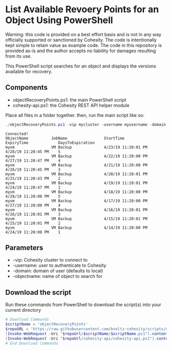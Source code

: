 # List Available Revoery Points for an Object Using PowerShell

Warning: this code is provided on a best effort basis and is not in any way officially supported or sanctioned by Cohesity. The code is intentionally kept simple to retain value as example code. The code in this repository is provided as-is and the author accepts no liability for damages resulting from its use.

This PowerShell script searches for an object and displays the versions available for recovery.

## Components

* objectRecoveryPoints.ps1: the main PowerShell script
* cohesity-api.ps1: the Cohesity REST API helper module

Place all files in a folder together. then, run the main script like so:

```powershell
./objectRecoveryPoints.ps1 -vip mycluster -username myusername -domain mydomain.net -objectname myvm
```

```text
Connected!
ObjectName          JobName                StartTime              ExpiryTime             DaysToExpiration
myvm                VM Backup              4/23/19 11:20:01 PM    4/28/19 11:20:45 PM    5
myvm                VM Backup              4/22/19 11:20:00 PM    4/27/19 11:20:47 PM    4
myvm                VM Backup              4/21/19 11:20:00 PM    4/26/19 11:20:45 PM    3
myvm                VM Backup              4/20/19 11:20:01 PM    4/25/19 11:20:43 PM    2
myvm                VM Backup              4/19/19 11:20:01 PM    4/24/19 11:20:47 PM    1
myvm                VM Backup              4/18/19 11:20:00 PM    4/28/19 11:20:00 PM    5
myvm                VM Backup              4/17/19 11:20:00 PM    4/27/19 11:20:00 PM    4
myvm                VM Backup              4/16/19 11:20:01 PM    4/26/19 11:20:01 PM    3
myvm                VM Backup              4/15/19 11:20:01 PM    4/25/19 11:20:01 PM    2
myvm                VM Backup              4/14/19 11:20:00 PM    4/24/19 11:20:00 PM    1
```

## Parameters

* -vip: Cohesity cluster to connect to
* -username: user to authenticate to Cohesity
* -domain: domain of user (defaults to local)
* -objectname: name of object to search for

## Download the script

Run these commands from PowerShell to download the script(s) into your current directory

```powershell
# Download Commands
$scriptName = 'objectRecoveryPoints'
$repoURL = 'https://raw.githubusercontent.com/bseltz-cohesity/scripts/master/powershell'
(Invoke-WebRequest -Uri "$repoUrl/$scriptName/$scriptName.ps1").content | Out-File "$scriptName.ps1"; (Get-Content "$scriptName.ps1") | Set-Content "$scriptName.ps1"
(Invoke-WebRequest -Uri "$repoUrl/cohesity-api/cohesity-api.ps1").content | Out-File cohesity-api.ps1; (Get-Content cohesity-api.ps1) | Set-Content cohesity-api.ps1
# End Download Commands
```
